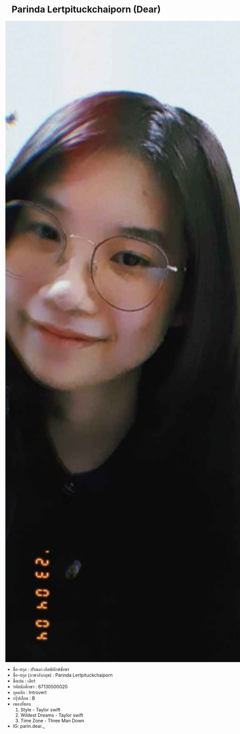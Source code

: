 <h1 style="text-align: center">Parinda Lertpituckchaiporn (Dear) </h1>
<div style="height: 50vh; max-width: fit-content; margin-left: auto; margin-right: auto">
<img src="/images/parinda.jpg" alt="parinda" style="height: 50vh; max-width: fit-content; margin-left: auto; margin-right: auto" >
</div>
<ul>
<li>
ชื่อ-สกุล : ปริณดา เลิศพิทักษ์ชัยพร 
</li>
<li>
ชื่อ-สกุล (ภาษาอังกฤษ) : Parinda Lertpituckchaiporn
</li><li>
ชื่อเล่น : เดียร์
</li><li>
รหัสนักศึกษา : 67130500020
</li><li>
บุคคลิก : Introvert
</li><li>
กรุ๊ปเลือด : B
</li><li>
เพลงที่ชอบ
<ol>
<li>Style - Taylor swift</li>
<li>Wildest Dreams - Taylor swift</li>
<li>Time Zone - Three Man Down</li>
</ol>
<li>IG: parin.dear._</li>

</ul>

